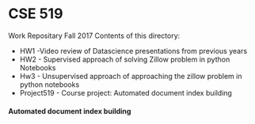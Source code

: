 # CSE 519

Work Repositary Fall 2017
Contents of this directory:
- HW1 -Video review of Datascience presentations from previous years
- HW2 - Supervised approach of solving Zillow problem in python Notebooks
- Hw3 - Unsupervised approach of approaching the zillow problem in python notebooks
- Project519 - Course project: Automated document index building
#### Automated document index building
